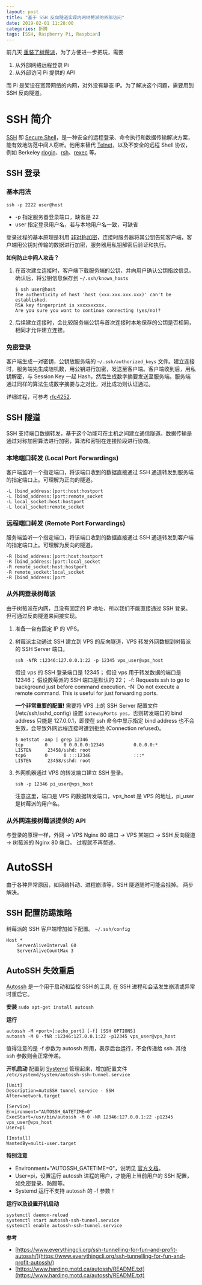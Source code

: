 ```yaml
---
layout: post
title: "基于 SSH 反向隧道实现内网树莓派的外部访问"
date: 2019-02-01 11:28:00
categories: 折腾
tags: [SSH, Raspberry Pi, Raspbian]
---
```


前几天 [重装了树莓派](/2019/raspberry-pi-second-try/)，为了方便进一步把玩，需要
1. 从外部网络远程登录 Pi
2. 从外部访问 Pi 提供的 API

而 Pi 是架设在宽带网络的内网，对外没有静态 IP。为了解决这个问题，需要用到 SSH 反向隧道。

<!-- more -->

# SSH 简介

[SSH](https://www.ssh.com/ssh/protocol/) 即 [Secure Shell](https://en.wikipedia.org/wiki/Secure_Shell)，是一种安全的远程登录、命令执行和数据传输解决方案，能有效地防范中间人窃听。他用来替代 [Telnet](https://en.wikipedia.org/wiki/Telnet)，以及不安全的远程 Shell 协议，例如 Berkeley [rlogin](https://en.wikipedia.org/wiki/Rlogin)、[rsh](https://en.wikipedia.org/wiki/Remote_Shell)、[rexec](https://en.wikipedia.org/wiki/Remote_Process_Execution) 等。

## SSH 登录

### 基本用法

```
ssh -p 2222 user@host
```

* -p 指定服务器登录端口，缺省是 22
* user 指定登录用户名，若与本地用户名一致，可缺省

登录过程的基本原理是利用 [非对称加密](https://zh.wikipedia.org/zh/%E5%85%AC%E5%BC%80%E5%AF%86%E9%92%A5%E5%8A%A0%E5%AF%86)，连接时服务器将其公钥告知客户端，客户端用公钥对传输的数据进行加密，服务器用私钥解密后验证和执行。

**如何防止中间人攻击？**
1. 在首次建立连接时，客户端下载服务端的公钥，并向用户确认公钥指纹信息。确认后，将公钥信息保存到 `~/.ssh/known_hosts`

    ```
    $ ssh user@host
    The authenticity of host 'host (xxx.xxx.xxx.xxx)' can't be established.
    RSA key fingerprint is xxxxxxxxxx.
    Are you sure you want to continue connecting (yes/no)?
    ```

2. 后续建立连接时，会比较服务端公钥与首次连接时本地保存的公钥是否相同，相同才允许建立连接。

### 免密登录

客户端生成一对密钥，公钥放服务端的 `~/.ssh/authorized_keys` 文件。建立连接时，服务端先生成随机数，用公钥进行加密，发送至客户端。客户端收到后，用私钥解密，与 Session Key 一起 Hash，然后生成数字摘要发送至服务端。服务端通过同样的算法生成数字摘要与之对比，对比成功则认证通过。

详细过程，可参考 [rfc4252](https://tools.ietf.org/html/rfc4252#page-8).

## SSH 隧道

SSH 支持端口数据转发，基于这个功能可在主机之间建立通信隧道。数据传输是通过对称加密算法进行加密，算法和密钥在连接阶段进行协商。

### 本地端口转发 (Local Port Forwardings)

客户端监听一个指定端口，将该端口收到的数据直接通过 SSH 通道转发到服务端的指定端口上。可理解为正向的隧道。
```
-L [bind_address:]port:host:hostport
-L [bind_address:]port:remote_socket
-L local_socket:host:hostport
-L local_socket:remote_socket
```

### 远程端口转发 (Remote Port Forwardings)

服务端监听一个指定端口，将该端口收到的数据直接通过 SSH 通道转发到客户端的指定端口上。可理解为反向的隧道。

```
-R [bind_address:]port:host:hostport
-R [bind_address:]port:local_socket
-R remote_socket:host:hostport
-R remote_socket:local_socket
-R [bind_address:]port
```

### 从外网登录树莓派

由于树莓派在内网，且没有固定的 IP 地址，所以我们不能直接通过 SSH 登录。但可通过反向隧道来间接实现。

1. 准备一台有固定 IP 的 VPS。
2. 树莓派主动通过 SSH 建立到 VPS 的反向隧道，VPS 转发外网数据到树莓派的 SSH Server 端口。
    ```
    ssh -NfR :12346:127.0.0.1:22 -p 12345 vps_user@vps_host
    ```
    假设 vps 的 SSH 登录端口是 12345；
    假设 vps 用于转发数据的端口是 12346；
    假设数莓派的 SSH 端口是默认的 22；
    -f: Requests ssh to go to background just before command execution.
    -N: Do not execute a remote command.  This is useful for just forwarding ports.

    **一个非常重要的配置!**
    需要将 VPS 上的 SSH Server 配置文件 (/etc/ssh/sshd_config) 设置 `GatewayPorts yes`，否则转发端口的 bind address 只能是 127.0.0.1，即使在 ssh 命令中显示指定 bind address 也不会生效，会导致外网远程连接时遭到拒绝 (Connection refused)。
    ```
    $ netstat -anp | grep 12346
    tcp        0      0 0.0.0.0:12346           0.0.0.0:*               LISTEN      23458/sshd: root    
    tcp6       0      0 :::12346                :::*                    LISTEN      23458/sshd: root
    ```

3. 外网机器通过 VPS 的转发端口建立 SSH 登录。
    ```
    ssh -p 12346 pi_user@vps_host
    ```
    注意这里，端口是 VPS 的数据转发端口，vps_host 是 VPS 的地址，pi_user 是树莓派的用户名。

### 从外网连接树莓派提供的 API

与登录的原理一样，外网 -> VPS Nginx 80 端口 -> VPS 某端口 -> SSH 反向隧道 -> 树莓派的 Nginx 80 端口。
过程就不再赘述。

# AutoSSH

由于各种异常原因，如网络抖动、进程崩溃等，SSH 隧道随时可能会挂掉。
两步解决。

## SSH 配置防踢策略
树莓派的 SSH 客户端增加如下配置。
`~/.ssh/config`
```
Host *
    ServerAliveInterval 60
    ServerAliveCountMax 3
```

## AutoSSH 失效重启
[Autossh](http://www.harding.motd.ca/autossh/) 是一个用于启动和监控 SSH 的工具, 在 SSH 进程和会话发生崩溃或异常时重启它。

**安装**
`sudo apt-get install autossh`

**运行**
```
autossh -M <port>[:echo_port] [-f] [SSH OPTIONS]
autossh -M 0 -fNR :12346:127.0.0.1:22 -p12345 vps_user@vps_host
```
值得注意的是 -f 参数为 autossh 所用，表示后台运行，不会传递给 ssh. 其他 ssh 参数则会正常传递。

**开机启动**
配置到 [Systemd](https://en.wikipedia.org/wiki/Systemd) 管理起来，增加配置文件 `/etc/systemd/system/autossh-ssh-tunnel.service`
```
[Unit]
Description=AutoSSH tunnel service - SSH
After=network.target

[Service]
Environment="AUTOSSH_GATETIME=0"
ExecStart=/usr/bin/autossh -M 0 -NR 12346:127.0.0.1:22 -p12345 vps_user@vps_host
User=pi

[Install]
WantedBy=multi-user.target
```
**特别注意**
* Environment="AUTOSSH_GATETIME=0"，说明见 [官方文档](https://www.harding.motd.ca/autossh/README.txt)。
* User=pi，设置运行 autossh 进程的用户，才能用上当前用户的 SSH 配置，如免密登录、防踢等。
* Systemd 运行不支持 autossh 的 -f 参数！

**运行以及设置开机启动**
```
systemctl daemon-reload
systemctl start autossh-ssh-tunnel.service
systemctl enable autossh-ssh-tunnel.service
```

**参考**
* [https://www.everythingcli.org/ssh-tunnelling-for-fun-and-profit-autossh/](https://www.everythingcli.org/ssh-tunnelling-for-fun-and-profit-autossh/)
* [https://www.harding.motd.ca/autossh/README.txt](https://www.harding.motd.ca/autossh/README.txt)
